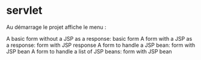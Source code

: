 # servlet

Au démarrage le projet affiche le menu :

A basic form without a JSP as a response: basic form
A form with a JSP as a response: form with JSP response
A form to handle a JSP bean: form with JSP bean
A form to handle a list of JSP beans: form with JSP bean
